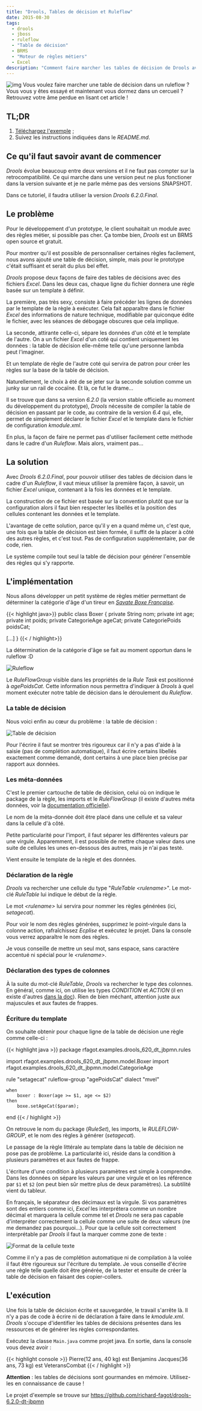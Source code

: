 ```yaml
---
title: "Drools, Tables de décision et Ruleflow"
date: 2015-08-30
tags: 
  - drools
  - jboss
  - ruleflow
  - "Table de décision"
  - BRMS
  - "Moteur de règles métiers"
  - Excel
description: "Comment faire marcher les tables de décision de Drools avec un ruleflow"
---
```

 ![img](/img/drools-dt-jbpmn/feature-drools-cercueil.png)
Vous voulez faire marcher une table de décision dans un ruleflow ? Vous vous y êtes essayé et maintenant vous dormez dans un cercueil ? Retrouvez votre âme perdue en lisant cet article !


## TL;DR
1. [Téléchargez l'exemple](https://github.com/richard-fagot/drools-6.2.0-dt-jbpmn) ;
2. Suivez les instructions indiquées dans le *README.md*.

## Ce qu'il faut savoir avant de commencer
*Drools* évolue beaucoup entre deux versions et il ne faut pas compter sur la retrocompatibilité. Ce qui marche dans une version peut ne plus fonctioner dans la version suivante et je ne parle même pas des versions SNAPSHOT.  

Dans ce tutoriel, il faudra utiliser la version *Drools 6.2.0.Final*.

## Le problème
Pour le développement d'un prototype, le client souhaitait un module avec des règles métier, si possible pas cher. Ça tombe bien, *Drools* est un BRMS open source et gratuit.  

Pour montrer qu'il est possible de personnaliser certaines règles facilement, nous avons ajouté une table de décision, simple, mais pour le prototype c'était suffisant et serait du plus bel effet.  

*Drools* propose deux façons de faire des tables de décisions avec des fichiers *Excel*. Dans les deux cas, chaque ligne du fichier donnera une règle basée sur un template à définir.  

La première, pas très sexy, consiste à faire précéder les lignes de données par le template de la règle à exécuter. Cela fait apparaître dans le fichier *Excel* des informations de nature technique, modifiable par quiconque édite le fichier, avec les séances de débogage obscures que cela implique.  

La seconde, attirante celle-ci, sépare les données d'un côté et le template de l'autre. On a un fichier *Excel* d'un coté qui contient uniquement les données : la table de décision elle-même telle qu'une personne lambda peut l'imaginer.  

Et un template de règle de l'autre coté qui servira de patron pour créer les règles sur la base de la table de décision.  

Naturellement, le choix à été de se jeter sur la seconde solution comme un junky sur un rail de cocaïne. Et là, ce fut le drame...  

Il se trouve que dans sa version *6.2.0* (la version stable officielle au moment du développement du prototype), *Drools*  nécessite de compiler la table de décision en passant par le code, au contraire de la version *6.4* qui, elle, permet de simplement déclarer le fichier *Excel* et le template dans le fichier de configuration *kmodule.xml*.  

En plus, la façon de faire ne permet pas d'utiliser facilement cette méthode dans le cadre d'un *Ruleflow*. Mais alors, vraiment pas...


## La solution
Avec *Drools 6.2.0.Final*, pour pouvoir utiliser des tables de décision dans le cadre d'un *Ruleflow*, il vaut mieux utiliser la première façon, à savoir, un fichier *Excel* unique, contenant à la fois les données et le template.  

La construction de ce fichier est basée sur la convention plutôt que sur la configuration alors il faut bien respecter les libellés et la position des cellules contenant les données et le template.  

L'avantage de cette solution, parce qu'il y en a quand même un, c'est que, une fois que la table de décision est bien formée, il suffit de la placer à côté des autres règles, et c'est tout. Pas de configuration supplémentaire, par de code, rien.  

Le système compile tout seul la table de décision pour générer l'ensemble des règles qui s'y rapporte.

## L'implémentation
Nous allons développer un petit système de règles métier permettant de déterminer la catégorie d'âge d'un tireur en [*Savate Boxe Française*](http://www.esprit-savate.fr). 

{{< highlight java>}}
public class Boxer {
  private String nom;
  private int age;
  private int poids;
  private CategorieAge ageCat;
  private CategoriePoids poidsCat;
      
   [...]
}
{{< / highlight>}}

La détermination de la catégorie d'âge se fait au moment opportun dans le ruleflow :D  

![Ruleflow](/img/drools-dt-jbpmn/ruleflow.png)

Le *RuleFlowGroup* visible dans les propriétés de la *Rule Task* est positionné à *agePoidsCat*. Cette information nous permettra d'indiquer à *Drools* à quel moment exécuter notre table de décision dans le déroulement du *Ruleflow*.

### La table de décision

Nous voici enfin au cœur du problème : la table de décision :  

![Table de décision](/img/drools-dt-jbpmn/dt.png)

Pour l'écrire il faut se montrer très rigoureux car il n'y a pas d'aide à la saisie (pas de complétion automatique), il faut écrire certains libellés exactement comme demandé, dont certains à une place bien précise par rapport aux données.

### Les méta-données
C'est le premier cartouche de table de décision, celui où on indique le package de la règle, les imports et le *RuleFlowGroup* (il existe d'autres méta données, voir la [documentation officielle](http://docs.jboss.org/drools/release/6.2.0.Final/drools-docs/html_single/index.html)).  

Le nom de la méta-donnée doit être placé dans une cellule et sa valeur dans la cellule d'à côté.  

Petite particularité pour l'import, il faut séparer les différentes valeurs par une virgule. Apparemment, il est possible de mettre chaque valeur dans une suite de cellules les unes en-dessous des autres, mais je n'ai pas testé.  

Vient ensuite le template de la règle et des données. 

### Déclaration de la règle
*Drools* va rechercher une cellule du type "*RuleTable \<rulename\>*". Le mot-clé *RuleTable* lui indique le début de la règle.  

Le mot *\<rulename\>* lui servira pour nommer les règles générées (ici, *setagecat*).  

Pour voir le nom des règles générées, supprimez le point-virgule dans la colonne action, rafraîchissez *Ecplise* et exécutez le projet. Dans la console vous verrez apparaître le nom des règles.  

Je vous conseille de mettre un seul mot, sans espace, sans caractère accentué ni spécial pour le *\<rulename\>*.

### Déclaration des types de colonnes
À la suite du mot-clé *RuleTable*, *Drools* va rechercher le type des colonnes. En général, comme ici, on utilise les types *CONDITION* et *ACTION* (il en existe d'autres [dans la doc](http://docs.jboss.org/drools/release/6.2.0.Final/drools-docs/html_single/index.html#d0e5258)). Rien de bien méchant, attention juste aux majuscules et aux fautes de frappes.

### Écriture du template
On souhaite obtenir pour chaque ligne de la table de décision une règle comme celle-ci :  

{{< highlight java >}}
 package rfagot.examples.drools_620_dt_jbpmn.rules

 import rfagot.examples.drools_620_dt_jbpmn.model.Boxer
 import rfagot.examples.drools_620_dt_jbpmn.model.CategorieAge


 rule "setagecat"
 ruleflow-group "agePoidsCat"
 dialect "mvel"

    when
        boxer : Boxer(age >= $1, age <= $2)
    then
        boxe.setAgeCat($param);
 end 
{{< / highlight >}}

On retrouve le nom du package (*RuleSet*), les imports, le *RULEFLOW-GROUP*, et le nom des règles à générer (*setagecat*).  

Le passage de la règle littérale au template dans la table de décision ne pose pas de problème. La particularité ici, réside dans la condition à plusieurs paramètres et aux fautes de frappe.  

L'écriture d'une condition à plusieurs paramètres est simple à comprendre. Dans les données on sépare les valeurs par une virgule et on les référence par `$1` et `$2` (on peut bien sûr mettre plus de deux paramètres). La subtilité vient du tableur.   

En français, le séparateur des décimaux est la virgule. Si vos paramètres sont des entiers comme ici, *Excel* les interprétera comme un nombre décimal et marquera la cellule comme tel et *Drools* ne sera pas capable d'interpréter correctement la cellule comme une suite de deux valeurs (ne me demandez pas pourquoi...). Pour que la cellule soit correctement interprétable par *Drools* il faut la marquer comme zone de texte :  

![Format de la cellule texte](/img/drools-dt-jbpmn/cellule-texte.png)  

Comme il n'y a pas de complétion automatique ni de compilation à la volée il faut être rigoureux sur l'écriture du template. Je vous conseille d'écrire une règle telle quelle doit être générée, de la tester et ensuite de créer la table de décision en faisant des copier-collers.

## L'exécution
Une fois la table de décision écrite et sauvegardée, le travail s'arrête là. Il n'y a pas de code à écrire ni de déclaration à faire dans le *kmodule.xml*. *Drools* s'occupe d'identifier les tables de décisions présentes dans les ressources et de générer les règles correspondantes.  

Exécutez la classe `Main.java` comme projet java. En sortie, dans la console vous devez avoir :  

{{< highlight console >}}
Pierre(12 ans, 40 kg) est Benjamins
Jacques(36 ans, 73 kg) est VeteransCombat
{{< / highlight >}}

**Attention** : les tables de décisions sont gourmandes en mémoire. Utilisez-les en connaissance de cause !  

Le projet d'exemple se trouve sur <https://github.com/richard-fagot/drools-6.2.0-dt-jbpmn>
